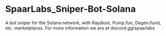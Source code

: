 # SpaarLabs_Sniper-Bot-Solana
A bot sniper for the Solana network, with Raydium, Pump.fun, Degen.fund, etc. marketplaces.   For more information we are at discord.gg/spaarlabs
